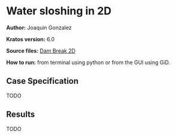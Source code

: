 # Water sloshing in 2D

**Author:** Joaquin Gonzalez

**Kratos version:** 6.0

**Source files:** [Dam Break 2D](https://github.com/KratosMultiphysics/Examples/tree/master/pfem_fluid_dynamics/use_cases/Test_2D_Newtonian_Sloshing/source)

**How to run:** from terminal using python or from the GUI using GiD.

## Case Specification

TODO


## Results

TODO
